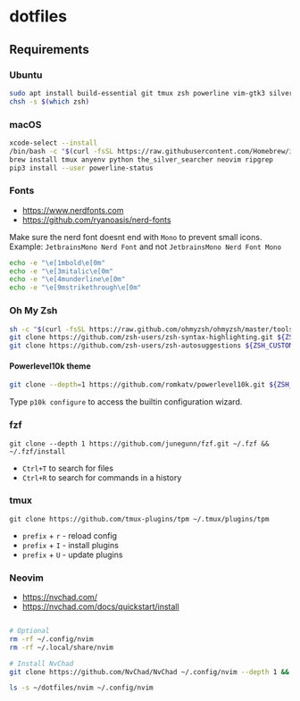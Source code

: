 # dotfiles

## Requirements

### Ubuntu

```sh
sudo apt install build-essential git tmux zsh powerline vim-gtk3 silversearcher-ag neovim ripgrep
chsh -s $(which zsh)
```

### macOS

```sh
xcode-select --install
/bin/bash -c "$(curl -fsSL https://raw.githubusercontent.com/Homebrew/install/master/install.sh)"
brew install tmux anyenv python the_silver_searcher neovim ripgrep
pip3 install --user powerline-status
```

### Fonts

- <https://www.nerdfonts.com>
- <https://github.com/ryanoasis/nerd-fonts>

Make sure the nerd font doesnt end with `Mono` to prevent small icons.
Example: `JetbrainsMono Nerd Font` and not `JetbrainsMono Nerd Font Mono`

```sh
echo -e "\e[1mbold\e[0m"
echo -e "\e[3mitalic\e[0m"
echo -e "\e[4munderline\e[0m"
echo -e "\e[9mstrikethrough\e[0m"
```

### Oh My Zsh

```sh
sh -c "$(curl -fsSL https://raw.github.com/ohmyzsh/ohmyzsh/master/tools/install.sh)"
git clone https://github.com/zsh-users/zsh-syntax-highlighting.git ${ZSH_CUSTOM:-~/.oh-my-zsh/custom}/plugins/zsh-syntax-highlighting
git clone https://github.com/zsh-users/zsh-autosuggestions ${ZSH_CUSTOM:-~/.oh-my-zsh/custom}/plugins/zsh-autosuggestions
```

#### Powerlevel10k theme

```sh
git clone --depth=1 https://github.com/romkatv/powerlevel10k.git ${ZSH_CUSTOM:-$HOME/.oh-my-zsh/custom}/themes/powerlevel10k
```

Type `p10k configure` to access the builtin configuration wizard.

### fzf

```console
git clone --depth 1 https://github.com/junegunn/fzf.git ~/.fzf && ~/.fzf/install
```

* `Ctrl+T` to search for files
* `Ctrl+R` to search for commands in a history

### tmux

```console
git clone https://github.com/tmux-plugins/tpm ~/.tmux/plugins/tpm
```

* `prefix` + `r` - reload config
* `prefix` + `I` - install plugins
* `prefix` + `U` - update plugins

### Neovim

- <https://nvchad.com/>
- <https://nvchad.com/docs/quickstart/install>

```sh

# Optional
rm -rf ~/.config/nvim
rm -rf ~/.local/share/nvim

# Install NvChad
git clone https://github.com/NvChad/NvChad ~/.config/nvim --depth 1 && nvim

ls -s ~/dotfiles/nvim ~/.config/nvim
```
